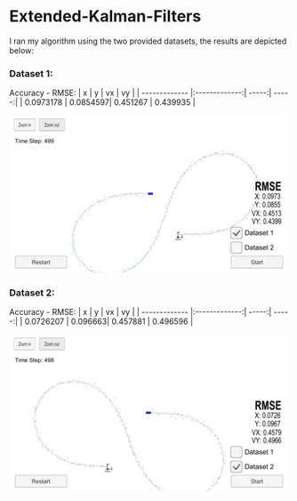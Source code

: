 # Extended-Kalman-Filters


I ran my algorithm using the two provided datasets, the results are depicted below:

### Dataset 1: 

Accuracy - RMSE:
| x        | y           | vx  | vy  |
| ------------- |:-------------:| -----:| -----:|
| 0.0973178      | 0.0854597| 0.451267 | 0.439935 |

![alt text](RMSE-Dataset1.png "RMSE Dataset 1")


### Dataset 2: 
 Accuracy - RMSE:
| x        | y           | vx  | vy  |
| ------------- |:-------------:| -----:| -----:|
| 0.0726207      | 0.096663| 0.457881 | 0.496596 |

![alt text](RMSE-Dataset2.png "RMSE Dataset 1")
